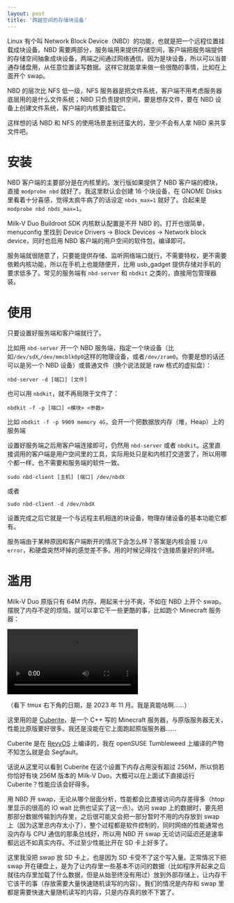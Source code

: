 ```yaml
---
layout: post
title: '跨越空间的存储块设备'
---
```

Linux 有个叫 Network Block Device（NBD）的功能，也就是把一个远程位置挂载成块设备。NBD 需要两部分，服务端用来提供存储空间，客户端把服务端提供的存储空间抽象成块设备，两端之间通过网络通信。因为是块设备，所以可以当普通存储盘用，从任意位置读写数据。这样它就能拿来做一些很酷的事情，比如在上面开个 swap。

NBD 的层次比 NFS 低一级，NFS 服务器是把文件系统，客户端不用考虑服务器底层用的是什么文件系统；NBD 只负责提供空间，要是想存文件，要在 NBD 设备上创建文件系统，客户端的内核要挂载它。

这样想的话 NBD 和 NFS 的使用场景差别还蛮大的，至少不会有人拿 NBD 来共享文件吧。

# 安装

NBD 客户端的主要部分是在内核里的。发行版如果提供了 NBD 客户端的模块，直接 `modprobe nbd` 就好了。我这里默认会创建 16 个块设备，在 GNOME Disks 里看着十分喜感，觉得太疯牛病了的话设定 `nbds_max=1` 就好了。合起来是 `modprobe nbd nbds_max=1`。

Milk-V Duo Buildroot SDK 内核默认配置是不开 NBD 的。打开也很简单，menuconfig 里找到 Device Drivers -> Block Devices -> Network block device，同时也启用 NBD 客户端的用户空间的软件包，编译即可。

服务端就很随意了，只要能提供存储、监听网络端口就行，不需要特权，更不需要依赖内核功能，所以在手机上也能随便开，比用 usb_gadget 提供存储对手机的要求低多了。常见的服务端有 `nbd-server` 和 `nbdkit` 之类的，直接用包管理器装。

# 使用

只要设置好服务端和客户端就行了。

比如用 `nbd-server` 开一个 NBD 服务端，指定一个块设备（比如`/dev/sdX`,`/dev/mmcblk0p0`这样的物理设备，或者`/dev/zram0`。你要是想的话还可以是另一个 NBD 设备）或普通文件（换个说法就是 raw 格式的虚拟盘）：

`nbd-server -d [端口] [文件]`

也可以用 `nbdkit`，就不再局限于文件了：

`nbdkit -f -p [端口] <模块> <参数>`

比如 `nbdkit -f -p 9909 memory 4G`，会开一个把数据放内存（堆，Heap）上的服务端

设置好服务端之后用客户端连接即可，仍然用 `nbd-server` 或者 `nbdkit`。这里直接调用的客户端是用户空间里的工具，实际用处只是和内核打交道罢了，所以用哪个都一样，也不需要和服务端的软件一致。

`sudo nbd-client [主机] [端口] /dev/nbdX`

或者

`sudo nbd-client -d /dev/nbdX`

设置完成之后它就是一个与远程主机相连的块设备，物理存储设备的基本功能它都有。

服务端由于某种原因和客户端断开的情况下会怎么样？答案是内核会报 `I/O error`，和硬盘突然坏掉的感觉差不多。用的时候记得找个连接质量好的环境。

# 滥用

Milk-V Duo 原版只有 64M 内存，用起来十分不爽，不如在 NBD 上开个 swap。摆脱了内存不足的烦恼，就可以拿它干一些更酷的事，比如跑个 Minecraft 服务器：

<video controls>
<source src="{{site.url}}/res/cuberite-milkv-duo/output-preset3-crf47-24.webm" type="video/webm">
milk-v-duo-running-cuberite
</video>

（看下 tmux 右下角的日期，是 2023 年 11 月。我是真能咕啊……）

这里用的是 [Cuberite](https://cuberite.org)，是一个 C++ 写的 Minecraft 服务器，与原版服务器无关，性能比原版要好很多。我还是没能在它上面跑起原版服务器……

Cuberite 是在 [RevyOS](https://github.com/revyos) 上编译的，我在 openSUSE Tumbleweed 上编译的产物不知怎么就是会 Segfault。

话说从这里可以看到 Cuberite 在这个设置下内存占用没有超过 256M，所以倘若你恰好有块 256M 版本的 Milk-V Duo，大概可以在上面试下直接运行 Cuberite？性能应该会好得多。

用 NBD 开 swap，无论从哪个层面分析，性能都会比直接访问内存差得多（htop 里显示的很高的 IO wait 比例也证实了这一点）。访问 swap 上的数据时，要先把那部分数据传输到内存里，之后很可能又会把一部分暂时不用的内存放到 swap 上（因为这里总内存太小了），整个过程都是软件控制的，同时网络的性能通常也没内存与 CPU 通信的那条总线好，所以用 NBD 开 swap 无论访问延迟还是速率都远远不如真实内存。不过至少性能比开在 SD 卡上好多了。

这里我没把 swap 放 SD 卡上，也是因为 SD 卡受不了这个写入量。正常情况下把 swap 开在硬盘上，是为了让内存里一些基本不访问的数据（比如程序开起来之后就往内存里加载了什么数据，但是从始至终没有用过）放到外部存储上，让内存干它该干的事（存放需要大量快速随机读写的内容）。我们的情况是内存和 swap 里都是需要快速大量随机读写的内容，只是内存真的放不下罢了。
